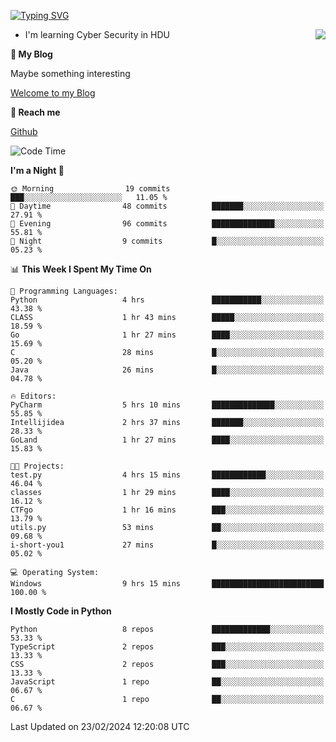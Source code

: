 [![Typing SVG](https://readme-typing-svg.herokuapp.com?font=Fira+Code&pause=1000&random=false&width=450&height=60&lines=Hello+%F0%9F%91%8B%F0%9F%8F%BB;I'm+JBNRZ)](https://git.io/typing-svg)

<a href="#">
  <img align="right" src="https://github-readme-stats.vercel.app/api?username=JBNRZ&show_icons=true&bg_color=15,f2f7fd,E0EAFC" />
</a>

- I'm learning Cyber Security in HDU

 **🌱 My Blog**

Maybe something interesting

[Welcome to my Blog](https://jbnrz.com.cn/)

 **💬 Reach me** 

[Github](https://github.com/JBNRZ)


<!--START_SECTION:waka-->
![Code Time](http://img.shields.io/badge/Code%20Time-331%20hrs%2044%20mins-blue)

**I'm a Night 🦉** 

```text
🌞 Morning                19 commits          ███░░░░░░░░░░░░░░░░░░░░░░   11.05 % 
🌆 Daytime                48 commits          ███████░░░░░░░░░░░░░░░░░░   27.91 % 
🌃 Evening                96 commits          ██████████████░░░░░░░░░░░   55.81 % 
🌙 Night                  9 commits           █░░░░░░░░░░░░░░░░░░░░░░░░   05.23 % 
```


📊 **This Week I Spent My Time On** 

```text
💬 Programming Languages: 
Python                   4 hrs               ███████████░░░░░░░░░░░░░░   43.38 % 
CLASS                    1 hr 43 mins        █████░░░░░░░░░░░░░░░░░░░░   18.59 % 
Go                       1 hr 27 mins        ████░░░░░░░░░░░░░░░░░░░░░   15.69 % 
C                        28 mins             █░░░░░░░░░░░░░░░░░░░░░░░░   05.20 % 
Java                     26 mins             █░░░░░░░░░░░░░░░░░░░░░░░░   04.78 % 

🔥 Editors: 
PyCharm                  5 hrs 10 mins       ██████████████░░░░░░░░░░░   55.85 % 
Intellijidea             2 hrs 37 mins       ███████░░░░░░░░░░░░░░░░░░   28.33 % 
GoLand                   1 hr 27 mins        ████░░░░░░░░░░░░░░░░░░░░░   15.83 % 

🐱‍💻 Projects: 
test.py                  4 hrs 15 mins       ████████████░░░░░░░░░░░░░   46.04 % 
classes                  1 hr 29 mins        ████░░░░░░░░░░░░░░░░░░░░░   16.12 % 
CTFgo                    1 hr 16 mins        ███░░░░░░░░░░░░░░░░░░░░░░   13.79 % 
utils.py                 53 mins             ██░░░░░░░░░░░░░░░░░░░░░░░   09.68 % 
i-short-you1             27 mins             █░░░░░░░░░░░░░░░░░░░░░░░░   05.02 % 

💻 Operating System: 
Windows                  9 hrs 15 mins       █████████████████████████   100.00 % 
```

**I Mostly Code in Python** 

```text
Python                   8 repos             █████████████░░░░░░░░░░░░   53.33 % 
TypeScript               2 repos             ███░░░░░░░░░░░░░░░░░░░░░░   13.33 % 
CSS                      2 repos             ███░░░░░░░░░░░░░░░░░░░░░░   13.33 % 
JavaScript               1 repo              ██░░░░░░░░░░░░░░░░░░░░░░░   06.67 % 
C                        1 repo              ██░░░░░░░░░░░░░░░░░░░░░░░   06.67 % 
```




 Last Updated on 23/02/2024 12:20:08 UTC
<!--END_SECTION:waka-->

